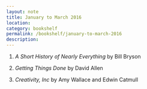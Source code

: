 ```yaml
---
layout: note
title: January to March 2016
location:
category: bookshelf
permalink: /bookshelf/january-to-march-2016
description:
---
```


1. _A Short History of Nearly Everything_ by Bill Bryson

1. _Getting Things Done_ by David Allen

1. _Creativity, Inc_ by Amy Wallace and Edwin Catmull
